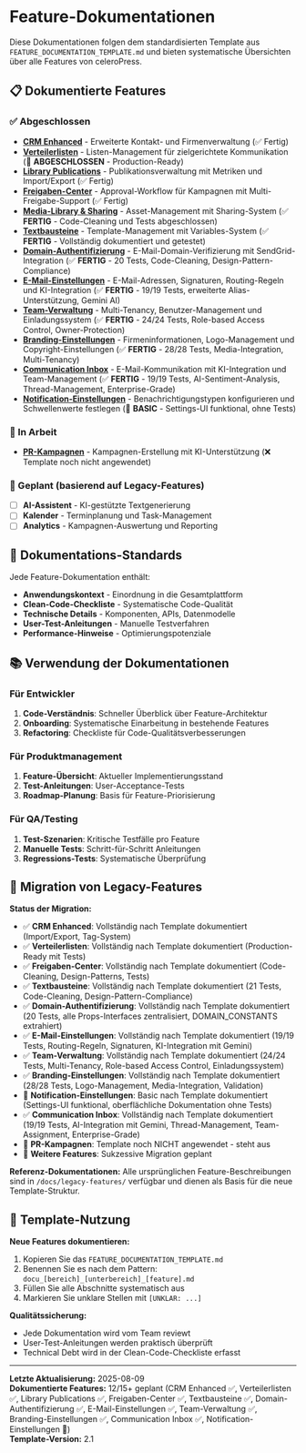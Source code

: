 # Feature-Dokumentationen

Diese Dokumentationen folgen dem standardisierten Template aus `FEATURE_DOCUMENTATION_TEMPLATE.md` und bieten systematische Übersichten über alle Features von celeroPress.

## 📋 Dokumentierte Features

### ✅ Abgeschlossen
- **[CRM Enhanced](./docu_dashboard_contacts_crm_enhanced.md)** - Erweiterte Kontakt- und Firmenverwaltung (✅ Fertig)
- **[Verteilerlisten](./docu_dashboard_contacts_lists.md)** - Listen-Management für zielgerichtete Kommunikation (🎯 **ABGESCHLOSSEN** - Production-Ready)
- **[Library Publications](./docu_dashboard_library_publications.md)** - Publikationsverwaltung mit Metriken und Import/Export (✅ Fertig)
- **[Freigaben-Center](./docu_dashboard_pr-tools_freigaben.md)** - Approval-Workflow für Kampagnen mit Multi-Freigabe-Support (✅ Fertig)
- **[Media-Library & Sharing](./docu_dashboard_pr-tools_media-library.md)** - Asset-Management mit Sharing-System (✅ **FERTIG** - Code-Cleaning und Tests abgeschlossen)
- **[Textbausteine](./docu_dashboard_pr-tools_boilerplates.md)** - Template-Management mit Variables-System (✅ **FERTIG** - Vollständig dokumentiert und getestet)
- **[Domain-Authentifizierung](./docu_dashboard_settings_domain.md)** - E-Mail-Domain-Verifizierung mit SendGrid-Integration (✅ **FERTIG** - 20 Tests, Code-Cleaning, Design-Pattern-Compliance)
- **[E-Mail-Einstellungen](./docu_dashboard_settings_email.md)** - E-Mail-Adressen, Signaturen, Routing-Regeln und KI-Integration (✅ **FERTIG** - 19/19 Tests, erweiterte Alias-Unterstützung, Gemini AI)
- **[Team-Verwaltung](./docu_dashboard_settings_team.md)** - Multi-Tenancy, Benutzer-Management und Einladungssystem (✅ **FERTIG** - 24/24 Tests, Role-based Access Control, Owner-Protection)
- **[Branding-Einstellungen](./docu_dashboard_settings_branding.md)** - Firmeninformationen, Logo-Management und Copyright-Einstellungen (✅ **FERTIG** - 28/28 Tests, Media-Integration, Multi-Tenancy)
- **[Communication Inbox](./docu_dashboard_communication_inbox.md)** - E-Mail-Kommunikation mit KI-Integration und Team-Management (✅ **FERTIG** - 19/19 Tests, AI-Sentiment-Analysis, Thread-Management, Enterprise-Grade)
- **[Notification-Einstellungen](./docu_dashboard_settings_notifications.md)** - Benachrichtigungstypen konfigurieren und Schwellenwerte festlegen (🚧 **BASIC** - Settings-UI funktional, ohne Tests)

### 🚧 In Arbeit
- **[PR-Kampagnen](./docu_dashboard_pr-tools_campaigns.md)** - Kampagnen-Erstellung mit KI-Unterstützung (❌ Template noch nicht angewendet)

### 📝 Geplant (basierend auf Legacy-Features)
- [ ] **AI-Assistent** - KI-gestützte Textgenerierung
- [ ] **Kalender** - Terminplanung und Task-Management
- [ ] **Analytics** - Kampagnen-Auswertung und Reporting

## 🎯 Dokumentations-Standards

Jede Feature-Dokumentation enthält:
- **Anwendungskontext** - Einordnung in die Gesamtplattform
- **Clean-Code-Checkliste** - Systematische Code-Qualität
- **Technische Details** - Komponenten, APIs, Datenmodelle
- **User-Test-Anleitungen** - Manuelle Testverfahren
- **Performance-Hinweise** - Optimierungspotenziale

## 📚 Verwendung der Dokumentationen

### Für Entwickler
1. **Code-Verständnis**: Schneller Überblick über Feature-Architektur
2. **Onboarding**: Systematische Einarbeitung in bestehende Features
3. **Refactoring**: Checkliste für Code-Qualitätsverbesserungen

### Für Produktmanagement
1. **Feature-Übersicht**: Aktueller Implementierungsstand
2. **Test-Anleitungen**: User-Acceptance-Tests
3. **Roadmap-Planung**: Basis für Feature-Priorisierung

### Für QA/Testing
1. **Test-Szenarien**: Kritische Testfälle pro Feature
2. **Manuelle Tests**: Schritt-für-Schritt Anleitungen
3. **Regressions-Tests**: Systematische Überprüfung

## 🔄 Migration von Legacy-Features

**Status der Migration:**
- ✅ **CRM Enhanced**: Vollständig nach Template dokumentiert (Import/Export, Tag-System)
- ✅ **Verteilerlisten**: Vollständig nach Template dokumentiert (Production-Ready mit Tests)
- ✅ **Freigaben-Center**: Vollständig nach Template dokumentiert (Code-Cleaning, Design-Patterns, Tests)
- ✅ **Textbausteine**: Vollständig nach Template dokumentiert (21 Tests, Code-Cleaning, Design-Pattern-Compliance)
- ✅ **Domain-Authentifizierung**: Vollständig nach Template dokumentiert (20 Tests, alle Props-Interfaces zentralisiert, DOMAIN_CONSTANTS extrahiert)
- ✅ **E-Mail-Einstellungen**: Vollständig nach Template dokumentiert (19/19 Tests, Routing-Regeln, Signaturen, KI-Integration mit Gemini)
- ✅ **Team-Verwaltung**: Vollständig nach Template dokumentiert (24/24 Tests, Multi-Tenancy, Role-based Access Control, Einladungssystem)
- ✅ **Branding-Einstellungen**: Vollständig nach Template dokumentiert (28/28 Tests, Logo-Management, Media-Integration, Validation)
- 🚧 **Notification-Einstellungen**: Basic nach Template dokumentiert (Settings-UI funktional, oberflächliche Dokumentation ohne Tests)
- ✅ **Communication Inbox**: Vollständig nach Template dokumentiert (19/19 Tests, AI-Integration mit Gemini, Thread-Management, Team-Assignment, Enterprise-Grade)
- 🚧 **PR-Kampagnen**: Template noch NICHT angewendet - steht aus
- 🚧 **Weitere Features**: Sukzessive Migration geplant

**Referenz-Dokumentationen:**
Alle ursprünglichen Feature-Beschreibungen sind in `/docs/legacy-features/` verfügbar und dienen als Basis für die neue Template-Struktur.

## 📖 Template-Nutzung

**Neue Features dokumentieren:**
1. Kopieren Sie das `FEATURE_DOCUMENTATION_TEMPLATE.md`
2. Benennen Sie es nach dem Pattern: `docu_[bereich]_[unterbereich]_[feature].md`
3. Füllen Sie alle Abschnitte systematisch aus
4. Markieren Sie unklare Stellen mit `[UNKLAR: ...]`

**Qualitätssicherung:**
- Jede Dokumentation wird vom Team reviewt
- User-Test-Anleitungen werden praktisch überprüft
- Technical Debt wird in der Clean-Code-Checkliste erfasst

---

**Letzte Aktualisierung:** 2025-08-09  
**Dokumentierte Features:** 12/15+ geplant (CRM Enhanced ✅, Verteilerlisten ✅, Library Publications ✅, Freigaben-Center ✅, Textbausteine ✅, Domain-Authentifizierung ✅, E-Mail-Einstellungen ✅, Team-Verwaltung ✅, Branding-Einstellungen ✅, Communication Inbox ✅, Notification-Einstellungen 🚧)  
**Template-Version:** 2.1